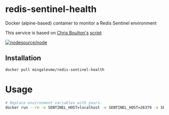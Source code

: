 # redis-sentinel-health

Docker (alpine-based) container to monitor a Redis Sentinel environment

This service is based on [Chris Boulton's](https://gist.github.com/chrisboulton) [script](https://gist.github.com/chrisboulton/11337032#file-check_sentinel_master_health)

[![nodesource/node](http://dockeri.co/image/mingalevme/redis-sentinel-health)](https://hub.docker.com/r/mingalevme/redis-sentinel-health/)

## Installation

```
docker pull mingalevme/redis-sentinel-health
```

# Usage

```bash
# Replace environment variables with yours.
docker run --rm -e SENTINEL_HOST=localhost -e SENTINEL_HOST=26379 -e SENTINEL_MASTER=mymaster mingalevme/redis-sentinel-health
```

